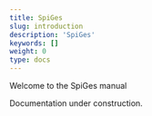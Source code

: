 ```yaml
---
title: SpiGes
slug: introduction
description: 'SpiGes'
keywords: []
weight: 0
type: docs
---
```


Welcome to the SpiGes manual

Documentation under construction.